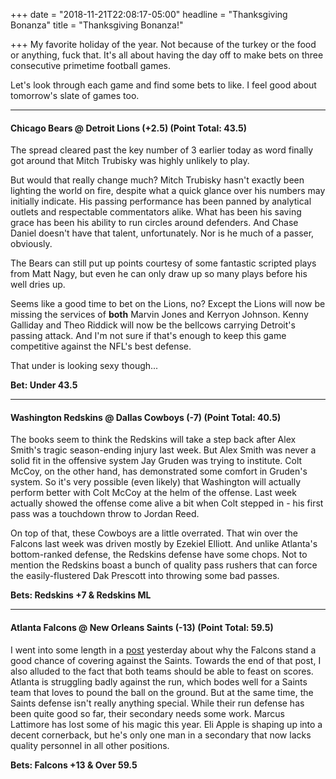 +++
date = "2018-11-21T22:08:17-05:00"
headline = "Thanksgiving Bonanza"
title = "Thanksgiving Bonanza!"

+++
My favorite holiday of the year. Not because of the turkey or the food or anything, fuck that. It's all about having the day off to make bets on three consecutive primetime football games.

Let's look through each game and find some bets to like. I feel good about tomorrow's slate of games too.

***

#### Chicago Bears @ Detroit Lions (+2.5) (Point Total: 43.5)

The spread cleared past the key number of 3 earlier today as word finally got around that Mitch Trubisky was highly unlikely to play.

But would that really change much? Mitch Trubisky hasn't exactly been lighting the world on fire, despite what a quick glance over his numbers may initially indicate. His passing performance has been panned by analytical outlets and respectable commentators alike. What has been his saving grace has been his ability to run circles around defenders. And Chase Daniel doesn't have that talent, unfortunately. Nor is he much of a passer, obviously.

The Bears can still put up points courtesy of some fantastic scripted plays from Matt Nagy, but even he can only draw up so many plays before his well dries up.

Seems like a good time to bet on the Lions, no? Except the Lions will now be missing the services of **both** Marvin Jones and Kerryon Johnson. Kenny Galliday and Theo Riddick will now be the bellcows carrying Detroit's passing attack. And I'm not sure if that's enough to keep this game competitive against the NFL's best defense.

That under is looking sexy though...

**Bet: Under 43.5**

***

#### Washington Redskins @ Dallas Cowboys (-7) (Point Total: 40.5)

The books seem to think the Redskins will take a step back after Alex Smith's tragic season-ending injury last week. But Alex Smith was never a solid fit in the offensive system Jay Gruden was trying to institute. Colt McCoy, on the other hand, has demonstrated some comfort in Gruden's system. So it's very possible (even likely) that Washington will actually perform better with Colt McCoy at the helm of the offense. Last week actually showed the offense come alive a bit when Colt stepped in - his first pass was a touchdown throw to Jordan Reed.

On top of that, these Cowboys are a little overrated. That win over the Falcons last week was driven mostly by Ezekiel Elliott. And unlike Atlanta's bottom-ranked defense, the Redskins defense have some chops. Not to mention the Redskins boast a bunch of quality pass rushers that can force the easily-flustered Dak Prescott into throwing some bad passes.

**Bets: Redskins +7 & Redskins ML**

***

#### Atlanta Falcons @ New Orleans Saints (-13) (Point Total: 59.5)

I went into some length in a [post](https://www.owlpicks.com/posts/reviewing-atlanta-s-loss-against-the-cowboys/ "post") yesterday about why the Falcons stand a good chance of covering against the Saints. Towards the end of that post, I also alluded to the fact that both teams should be able to feast on scores. Atlanta is struggling badly against the run, which bodes well for a Saints team that loves to pound the ball on the ground. But at the same time, the Saints defense isn't really anything special. While their run defense has been quite good so far, their secondary needs some work. Marcus Lattimore has lost some of his magic this year. Eli Apple is shaping up into a decent cornerback, but he's only one man in a secondary that now lacks quality personnel in all other positions.

**Bets: Falcons +13 & Over 59.5**